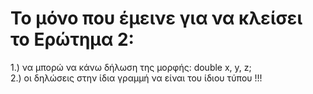 # Το μόνο που έμεινε για να κλείσει το Ερώτημα 2: <br>

1.) να μπορώ να κάνω δήλωση της μορφής:   double x, y, z;      <br>
2.) οι δηλώσεις στην ίδια γραμμή να είναι του ίδιου τύπου    !!!
